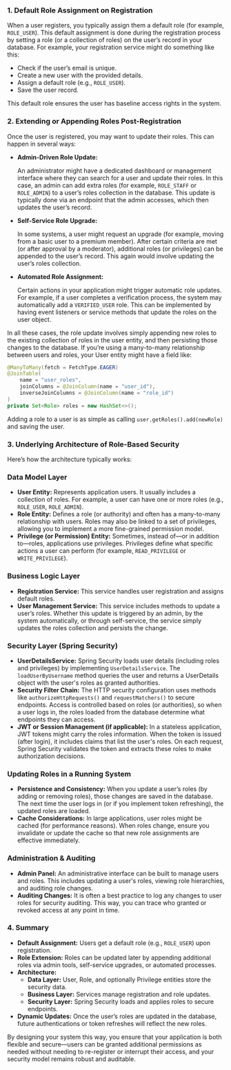 ### **1. Default Role Assignment on Registration**

When a user registers, you typically assign them a default role (for example, `ROLE_USER`). This default assignment is done during the registration process by setting a role (or a collection of roles) on the user’s record in your database. For example, your registration service might do something like this:

- Check if the user’s email is unique.
- Create a new user with the provided details.
- Assign a default role (e.g., `ROLE_USER`).
- Save the user record.

This default role ensures the user has baseline access rights in the system.


### **2. Extending or Appending Roles Post-Registration**

Once the user is registered, you may want to update their roles. This can happen in several ways:

- **Admin-Driven Role Update:**
    
    An administrator might have a dedicated dashboard or management interface where they can search for a user and update their roles. In this case, an admin can add extra roles (for example, `ROLE_STAFF` or `ROLE_ADMIN`) to a user’s roles collection in the database. This update is typically done via an endpoint that the admin accesses, which then updates the user’s record.
    
- **Self-Service Role Upgrade:**
    
    In some systems, a user might request an upgrade (for example, moving from a basic user to a premium member). After certain criteria are met (or after approval by a moderator), additional roles (or privileges) can be appended to the user’s record. This again would involve updating the user’s roles collection.
    
- **Automated Role Assignment:**
    
    Certain actions in your application might trigger automatic role updates. For example, if a user completes a verification process, the system may automatically add a `VERIFIED_USER` role. This can be implemented by having event listeners or service methods that update the roles on the user object.
    

In all these cases, the role update involves simply appending new roles to the existing collection of roles in the user entity, and then persisting those changes to the database. If you’re using a many-to-many relationship between users and roles, your User entity might have a field like:

```java
@ManyToMany(fetch = FetchType.EAGER)
@JoinTable(
    name = "user_roles",
    joinColumns = @JoinColumn(name = "user_id"),
    inverseJoinColumns = @JoinColumn(name = "role_id")
)
private Set<Role> roles = new HashSet<>();

```

Adding a role to a user is as simple as calling `user.getRoles().add(newRole)` and saving the user.


### **3. Underlying Architecture of Role-Based Security**

Here’s how the architecture typically works:

### **Data Model Layer**

- **User Entity:**
Represents application users. It usually includes a collection of roles. For example, a user can have one or more roles (e.g., `ROLE_USER`, `ROLE_ADMIN`).
- **Role Entity:**
Defines a role (or authority) and often has a many-to-many relationship with users. Roles may also be linked to a set of privileges, allowing you to implement a more fine-grained permission model.
- **Privilege (or Permission) Entity:**
Sometimes, instead of—or in addition to—roles, applications use privileges. Privileges define what specific actions a user can perform (for example, `READ_PRIVILEGE` or `WRITE_PRIVILEGE`).

### **Business Logic Layer**

- **Registration Service:**
This service handles user registration and assigns default roles.
- **User Management Service:**
This service includes methods to update a user’s roles. Whether this update is triggered by an admin, by the system automatically, or through self-service, the service simply updates the roles collection and persists the change.

### **Security Layer (Spring Security)**

- **UserDetailsService:**
Spring Security loads user details (including roles and privileges) by implementing `UserDetailsService`. The `loadUserByUsername` method queries the user and returns a UserDetails object with the user's roles as granted authorities.
- **Security Filter Chain:**
The HTTP security configuration uses methods like `authorizeHttpRequests()` and `requestMatchers()` to secure endpoints. Access is controlled based on roles (or authorities), so when a user logs in, the roles loaded from the database determine what endpoints they can access.
- **JWT or Session Management (if applicable):**
In a stateless application, JWT tokens might carry the roles information. When the token is issued (after login), it includes claims that list the user's roles. On each request, Spring Security validates the token and extracts these roles to make authorization decisions.

### **Updating Roles in a Running System**

- **Persistence and Consistency:**
When you update a user’s roles (by adding or removing roles), those changes are saved in the database. The next time the user logs in (or if you implement token refreshing), the updated roles are loaded.
- **Cache Considerations:**
In large applications, user roles might be cached (for performance reasons). When roles change, ensure you invalidate or update the cache so that new role assignments are effective immediately.

### **Administration & Auditing**

- **Admin Panel:**
An administrative interface can be built to manage users and roles. This includes updating a user's roles, viewing role hierarchies, and auditing role changes.
- **Auditing Changes:**
It is often a best practice to log any changes to user roles for security auditing. This way, you can trace who granted or revoked access at any point in time.


### **4. Summary**

- **Default Assignment:** Users get a default role (e.g., `ROLE_USER`) upon registration.
- **Role Extension:** Roles can be updated later by appending additional roles via admin tools, self-service upgrades, or automated processes.
- **Architecture:**
    - **Data Layer:** User, Role, and optionally Privilege entities store the security data.
    - **Business Layer:** Services manage registration and role updates.
    - **Security Layer:** Spring Security loads and applies roles to secure endpoints.
- **Dynamic Updates:** Once the user’s roles are updated in the database, future authentications or token refreshes will reflect the new roles.

By designing your system this way, you ensure that your application is both flexible and secure—users can be granted additional permissions as needed without needing to re-register or interrupt their access, and your security model remains robust and auditable.
